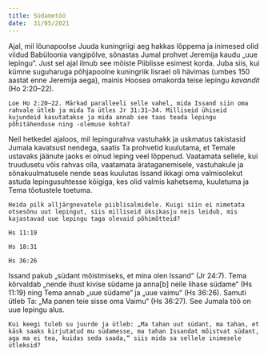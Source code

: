 ```yaml
---
title: Südametöö  
date:  31/05/2021  
---
```


Ajal, mil lõunapoolse Juuda kuningriigi aeg hakkas lõppema ja inimesed olid viidud Babüloonia vangipõlve, sõnastas Jumal prohvet Jeremija kaudu „uue lepingu“. Just sel ajal ilmub see mõiste Piiblisse esimest korda. Juba siis, kui kümne suguharuga põhjapoolne kuningriik Iisrael oli hävimas (umbes 150 aastat enne Jeremija aega), mainis Hoosea omakorda teise lepingu _kavandit_ (Ho 2:20–22).

`Loe Ho 2:20–22. Märkad paralleeli selle vahel, mida Issand siin oma rahvale ütleb ja mida Ta ütles Jr 31:31–34. Milliseid ühiseid kujundeid kasutatakse ja mida annab see taas teada lepingu põhitähenduse ning -olemuse kohta?`

Neil hetkedel ajaloos, mil lepingurahva vastuhakk ja uskmatus takistasid Jumala kavatsust nendega, saatis Ta prohvetid kuulutama, et Temale ustavaks jäänute jaoks ei olnud leping veel lõppenud. Vaatamata sellele, kui truudusetu võis rahvas olla, vaatamata ärataganemisele, vastuhakule ja sõnakuulmatusele nende seas kuulutas Issand ikkagi oma valmisolekut astuda lepingusuhtesse kõigiga, kes olid valmis kahetsema, kuuletuma ja Tema tõotustele toetuma.

`Heida pilk alljärgnevatele piiblisalmidele. Kuigi siin ei nimetata otsesõnu uut lepingut, siis milliseid üksikasju neis leidub, mis kajastavad uue lepingu taga olevaid põhimõtteid?`

`Hs 11:19`

`Hs 18:31`

`Hs 36:26`

Issand pakub „südant mõistmiseks, et mina olen Issand“ (Jr 24:7). Tema kõrvaldab „nende ihust kivise südame ja anna[b] neile lihase südame“ (Hs 11:19) ning Tema annab „uue südame“ ja „uue vaimu“ (Hs 36:26). Samuti ütleb Ta: „Ma panen teie sisse oma Vaimu“ (Hs 36:27). See Jumala töö on uue lepingu alus.

`Kui keegi tuleb su juurde ja ütleb: „Ma tahan uut südant, ma tahan, et käsk saaks kirjutatud mu südamesse, ma tahan Issandat mõistvat südant, aga ma ei tea, kuidas seda saada,“ siis mida sa sellele inimesele ütleksid?`